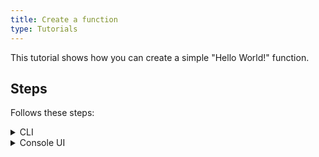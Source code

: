 ```yaml
---
title: Create a function
type: Tutorials
---
```


This tutorial shows how you can create a simple "Hello World!" function.

## Steps

Follows these steps:

<div tabs name="steps" group="create-function">
  <details>
  <summary label="cli">
  CLI
  </summary>

1. Export these variables:

    ```bash
    export NAME={FUNCTION_NAME}
    export NAMESPACE={FUNCTION_NAMESPACE}
    ```

    > **CAUTION:** If you create a new Namespace, do not disable sidecar injection in it as Serverless requires Istio for other resources to communicate with functions correctly. Also, if you apply custom [LimitRanges](https://kyma-project.io/docs/#details-resource-quotas) for a new Namespace, they must be higher than the default values.

2. Create a Function CR that specifies the function's logic:

    ```yaml
    cat <<EOF | kubectl apply -f -
    apiVersion: serverless.kyma-project.io/v1alpha1
    kind: Function
    metadata:
      name: $NAME
      namespace: $NAMESPACE
    spec:
      source: |
        module.exports = {
          main: function(event, context) {
            return 'Hello World!'
          }
        }
    EOF
    ```

3. Check if your function was created successfully and all conditions are set to `True`:

    ```bash
    kubectl get functions $NAME -n $NAMESPACE
    ```

    You should get a result similar to the following example:

    ```bash
    NAME                        CONFIGURED   BUILT   RUNNING   VERSION   AGE
    test-function                 True         True    True      1         18m
    ```

    </details>
    <details>
    <summary label="console-ui">
    Console UI
    </summary>

1. Create a Namespace or select one from the drop-down list in the top navigation panel.

    > **CAUTION:** If you create a new Namespace, do not disable sidecar injection in it as Serverless requires Istio for other resources to communicate with functions correctly. Also, if you apply custom [LimitRanges](https://kyma-project.io/docs/#details-resource-quotas) for a new Namespace, they must be higher than the default values.

2. Go to the **Functions** view in the left navigation panel and select **Create Function**.

3. In the pop-up box, provide the function's name and select **Create** to confirm changes.

     The pop-up box closes and the message appears on the screen after a while, confirming that the function was created successfully.

4. In the function details view that opens up automatically, enter the function's code in the **Source** tab:

    ```
    module.exports = {
      main: function (event, context) {
      return 'Hello World!'
      }
    }
    ```

5. Select **Save** to confirm changes.

    You will see the message confirming the changes were saved. Once deployed, the new function should have the `RUNNING` status in the list of all functions under the **Functions** view.

    </details>
</div>
